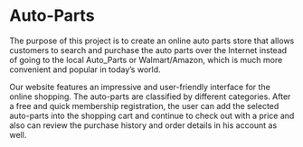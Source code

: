 # Auto-Parts
The purpose of this project is to create an online auto parts store that allows customers to search and purchase the auto parts over the Internet instead of going to the local Auto_Parts or Walmart/Amazon, which is much more convenient and popular in today’s world.

Our website features an impressive and user-friendly interface for the online shopping. The auto-parts are classified by different categories. After a free and quick membership registration, the user can add the selected auto-parts into the shopping cart and continue to check out with a price and also can review the purchase history and order details in his account as well.
